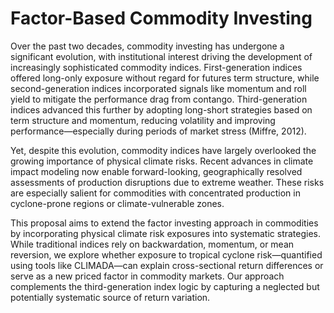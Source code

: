 # Factor-Based Commodity Investing

Over the past two decades, commodity investing has undergone a significant evolution, with institutional interest driving the development of increasingly sophisticated commodity indices. First-generation indices offered long-only exposure without regard for futures term structure, while second-generation indices incorporated signals like momentum and roll yield to mitigate the performance drag from contango. Third-generation indices advanced this further by adopting long-short strategies based on term structure and momentum, reducing volatility and improving performance—especially during periods of market stress (Miffre, 2012).

Yet, despite this evolution, commodity indices have largely overlooked the growing importance of physical climate risks. Recent advances in climate impact modeling now enable forward-looking, geographically resolved assessments of production disruptions due to extreme weather. These risks are especially salient for commodities with concentrated production in cyclone-prone regions or climate-vulnerable zones.

This proposal aims to extend the factor investing approach in commodities by incorporating physical climate risk exposures into systematic strategies. While traditional indices rely on backwardation, momentum, or mean reversion, we explore whether exposure to tropical cyclone risk—quantified using tools like CLIMADA—can explain cross-sectional return differences or serve as a new priced factor in commodity markets. Our approach complements the third-generation index logic by capturing a neglected but potentially systematic source of return variation.